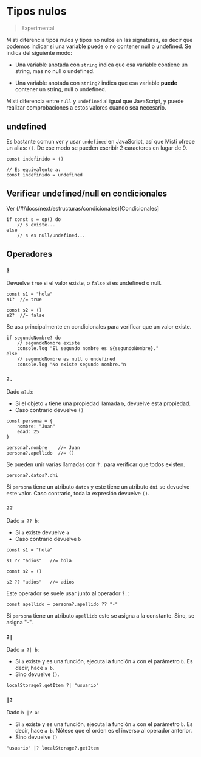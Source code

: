# Tipos nulos

> Experimental

Misti diferencia tipos nulos y tipos no nulos en las signaturas, es decir que
podemos indicar si una variable puede o no contener null o undefined.
Se indica del siguiente modo:

- Una variable anotada con `string` indica que esa variable contiene un string, mas no null o
  undefined.
  
- Una variable anotada con `string?` indica que esa variable **puede** contener un string,
  null o undefined.

Misti diferencia entre `null` y `undefined` al igual que JavaScript, y puede realizar
comprobaciones a estos valores cuando sea necesario.

## undefined

Es bastante comun ver y usar `undefined` en JavaScript, así que Misti ofrece un alias:
`()`. De ese modo se pueden escribir 2 caracteres en lugar de 9.

```
const indefinido = ()

// Es equivalente a:
const indefinido = undefined
```

## Verificar undefined/null en condicionales

Ver (/#/docs/next/estructuras/condicionales)[Condicionales]

```
if const s = op() do
    // s existe...
else
    // s es null/undefined...
```

## Operadores

### `?`

Devuelve `true` si el valor existe, o `false` si es undefined o null.

```
const s1 = "hola"
s1?  //= true

const s2 = ()
s2?  //= false
```

Se usa principalmente en condicionales para verificar que un valor existe.

```
if segundoNombre? do
    // segundoNombre existe
    console.log "El segundo nombre es ${segundoNombre}."
else
    // segundoNombre es null o undefined
    console.log "No existe segundo nombre."n
```

### `?.`

Dado `a?.b`:

- Si el objeto `a` tiene una propiedad llamada `b`, devuelve esta propiedad.
- Caso contrario devuelve `()`

```
const persona = {
    nombre: "Juan"
    edad: 25
}

persona?.nombre    //= Juan
persona?.apellido  //= ()
```

Se pueden unir varias llamadas con `?.` para verificar que todos existen.

```
persona?.datos?.dni
```

Si `persona` tiene un atributo `datos` y este tiene un atributo `dni` se devuelve este valor.
Caso contrario, toda la expresión devuelve `()`.

### `??`

Dado `a ?? b`:

- Si `a` existe devuelve `a`
- Caso contrario devuelve `b`

```
const s1 = "hola"

s1 ?? "adios"   //= hola

const s2 = ()

s2 ?? "adios"   //= adios
```

Este operador se suele usar junto al operador `?.`:

```
const apellido = persona?.apellido ?? "-"
```

Si `persona` tiene un atributo `apellido` este se asigna a la constante.
Sino, se asigna "-".

### `?|`

Dado `a ?| b`:

- Si `a` existe y es una función, ejecuta la función `a` con el parámetro `b`. Es decir, hace
  `a b`.
- Sino devuelve `()`.

```
localStorage?.getItem ?| "usuario"
```

### `|?`

Dado `b |? a`:

- Si `a` existe y es una función, ejecuta la función `a` con el parámetro `b`. Es decir,
  hace `a b`. Nótese que el orden es el inverso al operador anterior.
- Sino devuelve `()`

```
"usuario" |? localStorage?.getItem
```
